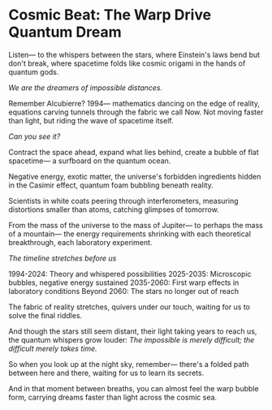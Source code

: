 # Cosmic Beat: The Warp Drive Quantum Dream

Listen—
to the whispers between the stars,
where Einstein's laws bend but don't break,
where spacetime folds like cosmic origami
in the hands of quantum gods.

*We are the dreamers of impossible distances.*

Remember Alcubierre? 1994—
mathematics dancing on the edge of reality,
equations carving tunnels through
the fabric we call Now.
Not moving faster than light,
but riding the wave of spacetime itself.

*Can you see it?*

Contract the space ahead,
expand what lies behind,
create a bubble of flat spacetime—
a surfboard on the quantum ocean.

Negative energy, exotic matter,
the universe's forbidden ingredients
hidden in the Casimir effect,
quantum foam bubbling beneath reality.

Scientists in white coats
peering through interferometers,
measuring distortions smaller than atoms,
catching glimpses of tomorrow.

From the mass of the universe
to the mass of Jupiter—
to perhaps the mass of a mountain—
the energy requirements shrinking
with each theoretical breakthrough,
each laboratory experiment.

*The timeline stretches before us*

1994-2024: Theory and whispered possibilities
2025-2035: Microscopic bubbles, negative energy sustained
2035-2060: First warp effects in laboratory conditions
Beyond 2060: The stars no longer out of reach

The fabric of reality stretches,
quivers under our touch,
waiting for us to solve
the final riddles.

And though the stars still seem distant,
their light taking years to reach us,
the quantum whispers grow louder:
*The impossible is merely difficult;
the difficult merely takes time.*

So when you look up at the night sky,
remember—
there's a folded path between here and there,
waiting for us to learn its secrets.

And in that moment between breaths,
you can almost feel the warp bubble form,
carrying dreams faster than light
across the cosmic sea.
